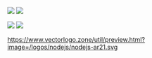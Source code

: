 <p>
      
![](<img width="45%" src="/../../../../ensnared/github-stats/blob/master/generated/overview.svg#gh-dark-mode-only">)
![](/../../../../ensnared/github-stats/blob/master/generated/overview.svg#gh-light-mode-only)

</p>


![](/../../../../ensnared/github-stats/blob/master/generated/languages.svg#gh-dark-mode-only)
![](/../../../../ensnared/github-stats/blob/master/generated/languages.svg#gh-light-mode-only)

</td>
</tr>
</table>

https://www.vectorlogo.zone/util/preview.html?image=/logos/nodejs/nodejs-ar21.svg
